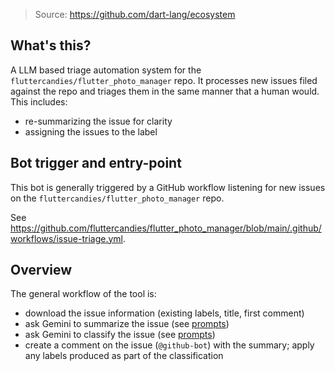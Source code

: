 > Source: https://github.com/dart-lang/ecosystem

## What's this?

A LLM based triage automation system for the `fluttercandies/flutter_photo_manager` repo. It processes
new issues filed against the repo and triages them in the same manner that a
human would. This includes:

- re-summarizing the issue for clarity
- assigning the issues to the label

## Bot trigger and entry-point

This bot is generally triggered by a GitHub workflow listening for new issues
on the `fluttercandies/flutter_photo_manager` repo.

See https://github.com/fluttercandies/flutter_photo_manager/blob/main/.github/workflows/issue-triage.yml.

## Overview

The general workflow of the tool is:

- download the issue information (existing labels, title, first comment)
- ask Gemini to summarize the issue (see [prompts](lib/src/prompts.dart))
- ask Gemini to classify the issue (see [prompts](lib/src/prompts.dart))
- create a comment on the issue (`@github-bot`) with the summary;
  apply any labels produced as part of the classification
